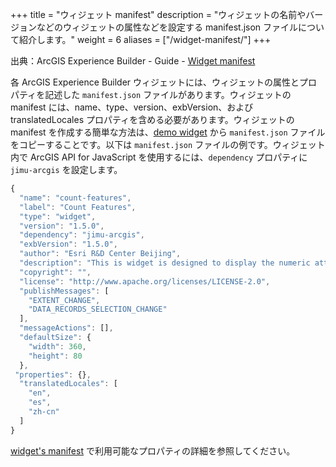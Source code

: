 +++
title = "ウィジェット manifest"
description = "ウィジェットの名前やバージョンなどのウィジェットの属性などを設定する manifest.json ファイルについて紹介します。"
weight = 6
aliases = ["/widget-manifest/"]
+++

出典：ArcGIS Experience Builder - Guide - [Widget manifest](https://developers.arcgis.com/experience-builder/guide/widget-manifest/)


各 ArcGIS Experience Builder ウィジェットには、ウィジェットの属性とプロパティを記述した `manifest.json` ファイルがあります。ウィジェットの manifest には、name、type、version、exbVersion、および translatedLocales プロパティを含める必要があります。ウィジェットの manifest を作成する簡単な方法は、[demo widget](https://developers.arcgis.com/experience-builder/sample-code/widgets/demo) から `manifest.json` ファイルをコピーすることです。以下は `manifest.json` ファイルの例です。ウィジェット内で ArcGIS API for JavaScript を使用するには、`dependency` プロパティに `jimu-arcgis` を設定します。

```JavaScript
{
  "name": "count-features",
  "label": "Count Features",
  "type": "widget",
  "version": "1.5.0",
  "dependency": "jimu-arcgis",
  "exbVersion": "1.5.0",
  "author": "Esri R&D Center Beijing",
  "description": "This is widget is designed to display the numeric attributes of features.",
  "copyright": "",
  "license": "http://www.apache.org/licenses/LICENSE-2.0",
  "publishMessages": [
    "EXTENT_CHANGE",
    "DATA_RECORDS_SELECTION_CHANGE"
  ],
  "messageActions": [],
  "defaultSize": {
    "width": 360,
    "height": 80
  },
 "properties": {},
  "translatedLocales": [
    "en",
    "es",
    "zh-cn"
  ]
}
```

[widget's manifest](https://developers.arcgis.com/experience-builder/api-reference/jimu-core/WidgetManifest) で利用可能なプロパティの詳細を参照してください。

